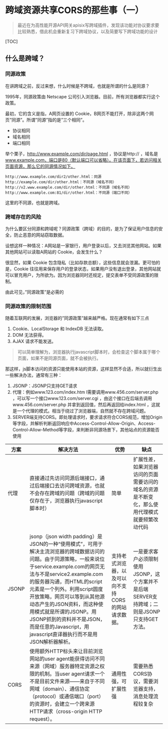 # 跨域资源共享CORS的那些事（一）

> 最近在为高性能开源API网关apisix写跨域插件，发现该功能对协议要求要比较熟悉，借此机会重新复习下跨域协议，以及简要写下跨域功能的设计

[TOC]

## 什么是跨域？

### 同源政策

在讲跨域之前，反过来想，什么时候是不跨域，也就是所谓的什么是同源？

1995年，同源政策由 Netscape 公司引入浏览器。目前，所有浏览器都实行这个政策。

最初，它的含义是指，A网页设置的 Cookie，B网页不能打开，除非这两个网页”同源”。所谓”同源”指的是”三个相同”。

- 协议相同
- 域名相同
- 端口相同

举个栗子，http://www.example.com/dir/page.html ，协议是http:// ，域名是 www.example.com，端口是80（默认端口可以省略）。在该页面下，若访问相关页面资源，那么它的同源情况如下。

```
http://www.example.com/dir2/other.html：同源
http://example.com/dir/other.html：不同源（域名不同）
http://v2.www.example.com/dir/other.html：不同源（域名不同）
http://www.example.com:81/dir/other.html：不同源（端口不同）
```

这里的不同源，也就是跨域。

### 跨域存在的风险

为什么要区分同源和跨域呢？同源政策（跨域）的目的，是为了保证用户信息的安全，防止恶意的网站窃取数据。

设想这样一种情况：A网站是一家银行，用户登录以后，又去浏览其他网站。如果其他网站可以读取A网站的 Cookie，会发生什么？

很显然，如果 Cookie 包含隐私（比如存款总额），这些信息就会泄漏。更可怕的是，Cookie 往往用来保存用户的登录状态，如果用户没有退出登录，其他网站就可以冒充用户，为所欲为。因为浏览器同时还规定，提交表单不受同源政策的限制。

由此可见，”同源政策”是必需的

### 同源政策的限制范围

随着互联网的发展，浏览器的”同源政策”越来越严格。现在通常有如下三点

1. Cookie、LocalStorage 和 IndexDB 无法读取。
2. DOM 无法获得。
3. AJAX 请求不能发送。

> 可以简单理解为，浏览器执行javascript脚本时，会检查这个脚本属于哪个页面，如果不是同源页面，就不会被执行。

那这样，js脚本访问的资源只能使用本站的资源，这样显然不合适，所以就衍生出一些解决办法，通常有三种：

1. JSONP：JSONP只支持GET请求
2. 代理：例如www.123.com/index.htm l需要调用www.456.com/server.php ，可以写一个接口www.123.com/server.cgi ，由这个接口在后端去调用www.456.com/server.php 并拿到返回值，然后再返回给index.html ，这就是一个代理的模式。相当于绕过了浏览器端，自然就不存在跨域问题。
3. SERVER端支持CORS。即处理请求时，要求请求符合CORS规范，增加Origin等字段，并解析判断返回响应中Access-Control-Allow-Origin、Access-Control-Allow-Method等字段，来判断非同源场景下，其他站点的资源能否使用

|方案|解决方法|优势|缺点|
|---|---|---|---|
|代理|直接通过先访问同源后端接口，通过后端接口去访问跨域资源，也就不会存在跨域的问题（跨域的问题仅存在于，浏览器执行javascript脚本时）|简单|扩展性差，如果浏览器访问的页面需要访问的域名的资源是不断变化，那么使用代理模式就要频繁改动代码|
|JSONP|jsonp（json width padding）是JSON的一种“使用模式”，可用于解决主流浏览器的跨域数据访问的问题。由于同源策略，一般来说位于service.example.com的网页无法与不是service2.example.com的服务器沟通，而HTML的script元素是一个列外。利用script圆度开放策略，网页可以等到从其他源动态产生的JSON资料，而这种使用模式就是所谓的JSONP。用JSONP抓到的资料并不是JSON，而是任意的Javascript，用javascript直译器执行而不是用JSON解析器解析。|支持老式浏览器，以及可以向不支持CORS的网站请求数据。|一是要求客户必须限制使用JSONP，这个方案并不是后端SERVER支持跨域；二则是JSONP只支持GET方法。|
|CORS|使用额外HTTP标头来让目前浏览网站的user agent能获得访问不同来源（网域）服务器特定资源之权限的机制。当user agent请求一个不是目前文件来源——来自于不同网域（domain）、通信协定（protocol）或通信端口（port）的资源时，会建立一个跨来源HTTP请求（cross-origin HTTP request）。|通用性强，可扩展性强|需要熟悉CORS协议，需要浏览器支持，消息处理流程较复杂|

